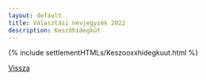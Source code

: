 ```yaml
---
layout: default
title: Választási névjegyzék 2022
description: Keszőhidegkút
---
```


{% include settlementHTMLs/Keszooxxhidegkuut.html %}

[Vissza](./)